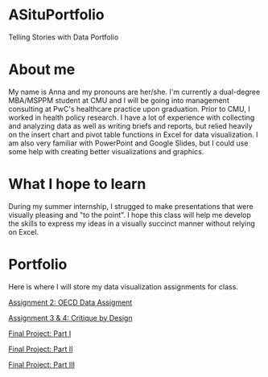 # ASituPortfolio
Telling Stories with Data Portfolio

# About me
My name is Anna and my pronouns are her/she. I'm currently a dual-degree MBA/MSPPM student at CMU and I will be going into management consulting at PwC's healthcare practice upon graduation. Prior to CMU, I worked in health policy research. I have a lot of experience with collecting and analyzing data as well as writing briefs and reports, but relied heavily on the insert chart and pivot table functions in Excel for data visualization. I am also very familiar with PowerPoint and Google Slides, but I could use some help with creating better visualizations and graphics. 

# What I hope to learn
During my summer internship, I strugged to make presentations that were visually pleasing and "to the point". I hope this class will help me develop the skills to express my ideas in a visually succinct manner without relying on Excel. 

# Portfolio
Here is where I will store my data visualization assignments for class. 

[Assignment 2: OECD Data Assigment](/dataviz2.md)
 
 
[Assignment 3 & 4: Critique by Design](/dataviz3.md)


[Final Project: Part I](/finalpt1.md)


[Final Project: Part II](/finalpt2.md)


[Final Project: Part III](/finalpt3.md)
